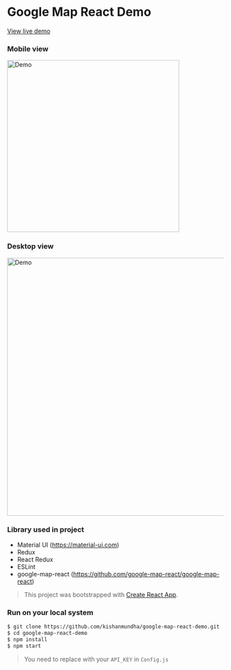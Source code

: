 Google Map React Demo
=====================

[View live demo](https://kishan-mundha.firebaseapp.com/google-map-react-demo/)

### Mobile view
<img src="https://raw.githubusercontent.com/kishanmundha/google-map-react-demo/master/screenshots/mobile.gif" height="400" alt="Demo" />

### Desktop view
<img src="https://raw.githubusercontent.com/kishanmundha/google-map-react-demo/master/screenshots/desktop.gif" width="600" alt="Demo" />

### Library used in project
- Material UI (https://material-ui.com)
- Redux
- React Redux
- ESLint
- google-map-react (https://github.com/google-map-react/google-map-react)

> This project was bootstrapped with [Create React App](https://github.com/facebook/create-react-app).

### Run on your local system

```sh
$ git clone https://github.com/kishanmundha/google-map-react-demo.git
$ cd google-map-react-demo
$ npm install
$ npm start
```

> You need to replace with your `API_KEY` in `Config.js`
